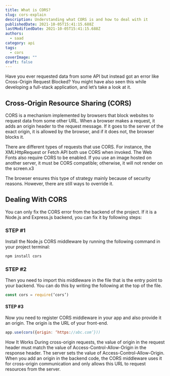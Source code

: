 ```yaml
---
title: What is CORS?
slug: cors-explain
description: Understanding what CORS is and how to deal with it
publishedDate: 2021-10-05T15:41:15.688Z
lastModifiedDate: 2021-10-05T15:41:15.688Z
authors:
  - saad
category: api
tags:
  - cors
coverImage: ""
draft: false
---
```



<Lead>
Have you ever requested data from some API but instead got an error like Cross-Origin Request Blocked? You might have also seen this while developing a full-stack application, and let’s take a look at it.
</Lead>

## Cross-Origin Resource Sharing (CORS)

CORS is a mechanism implemented by browsers that block websites to request data from some other URL. When a browser makes a request, it adds an origin header to the request message. If it goes to the server of the exact origin, it is allowed by the browser, and if it does not, the browser blocks it.

There are different types of requests that use CORS. For instance, the XMLHttpRequest or Fetch API both use CORS when invoked. The Web Fonts also require CORS to be enabled. If you use an image hosted on another server, it must be CORS compatible; otherwise, it will not render on the screen.x3

The browser ensures this type of strategy mainly because of security reasons. However, there are still ways to override it.

## Dealing With CORS

You can only fix the CORS error from the backend of the project. If it is a Node.js and Express.js backend, you can fix it by following steps:

### STEP #1

Install the Node.js CORS middleware by running the following command in your project terminal:

```sh
npm install cors
```

### STEP #2

Then you need to import this middleware in the file that is the entry point to your backend. You can do this by writing the following at the top of the file.

```js
const cors = require(‘cors’)
```

#### STEP #3

Now you need to register CORS middleware in your app and also provide it an origin. The origin is the URL of your front-end.

```js
app.use(cors({origin: ‘https://abc.com’}))
```

How It Works
During cross-origin requests, the value of origin in the request header must match the value of Access-Control-Allow-Origin in the response header. The server sets the value of Access-Control-Allow-Origin. When you add an origin in the backend code, the CORS middleware uses it for cross-origin communication and only allows this URL to request resources from the server.
